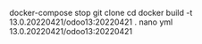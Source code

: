docker-compose stop
git clone
cd 
docker build -t 13.0.20220421/odoo13:20220421 .
nano yml
13.0.20220421/odoo13:20220421
